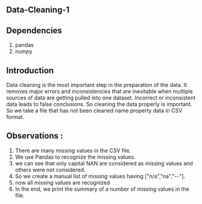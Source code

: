 ## Data-Cleaning-1

## Dependencies

 1. pandas 
 2. numpy 
 
 
## Introduction
Data cleaning is the most important step in the preparation of the data.
It removes major errors and inconsistencies that are inevitable when multiple sources of data are getting pulled into one dataset.
Incorrect or inconsistent data leads to false conclusions. So cleaning the data properly is important.
So we take a file that has not been cleaned name property data in CSV format.

## Observations : 
1. There are many missing values in the CSV file.
2. We use Pandas to recognize the missing values.
3. we can see that only capital NAN are considered as missing values and others were not considered.
4. So we create a manual list of missing values having ["n/a","na","--"].
5. now all missing values are recognized
6. In the end, we print the summary of a number of missing values in the file.




